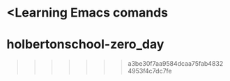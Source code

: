 <Learning Emacs comands
=======
# holbertonschool-zero_day
>>>>>>> a3be30f7aa9584dcaa75fab48324953f4c7dc7fe
